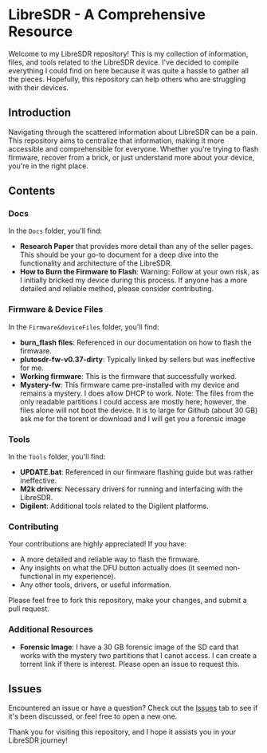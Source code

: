 # LibreSDR - A Comprehensive Resource

Welcome to my LibreSDR repository! This is my collection of information, files, and tools related to the LibreSDR device. I've decided to compile everything I could find on here because it was quite a hassle to gather all the pieces. Hopefully, this repository can help others who are struggling with their devices.

## Introduction

Navigating through the scattered information about LibreSDR can be a pain. This repository aims to centralize that information, making it more accessible and comprehensible for everyone. Whether you're trying to flash firmware, recover from a brick, or just understand more about your device, you're in the right place.

## Contents

### Docs

In the `Docs` folder, you'll find:
- **Research Paper** that provides more detail than any of the seller pages. This should be your go-to document for a deep dive into the functionality and architecture of the LibreSDR.
- **How to Burn the Firmware to Flash**: Warning: Follow at your own risk, as I initially bricked my device during this process. If anyone has a more detailed and reliable method, please consider contributing.

### Firmware & Device Files

In the `Firmware&deviceFiles` folder, you'll find:
- **burn_flash files**: Referenced in our documentation on how to flash the firmware.
- **plutosdr-fw-v0.37-dirty**: Typically linked by sellers but was ineffective for me.
- **Working firmware**: This is the firmware that successfully worked.
- **Mystery-fw**: This firmware came pre-installed with my device and remains a mystery. I does allow DHCP to work. Note: The files from the only readable partitions I could access are mostly here; however, the files alone will not boot the device.
                   It is to large for Github (about 30 GB) ask me for the torent or download and I will get you a forensic image

### Tools

In the `Tools` folder, you'll find:
- **UPDATE.bat**: Referenced in our firmware flashing guide but was rather ineffective.
- **M2k drivers**: Necessary drivers for running and interfacing with the LibreSDR.
- **Digilent**: Additional tools related to the Digilent platforms.



### Contributing

Your contributions are highly appreciated! If you have:
- A more detailed and reliable way to flash the firmware.
- Any insights on what the DFU button actually does (it seemed non-functional in my experience).
- Any other tools, drivers, or useful information.

Please feel free to fork this repository, make your changes, and submit a pull request.

### Additional Resources

- **Forensic Image**: I have a 30 GB forensic image of the SD card that works with the mystery two partitions that I canot access. I can create a torrent link if there is interest. Please open an issue to request this.

## Issues

Encountered an issue or have a question? Check out the [Issues](https://github.com/yourusername/LibreSDR/issues) tab to see if it's been discussed, or feel free to open a new one.

Thank you for visiting this repository, and I hope it assists you in your LibreSDR journey!
